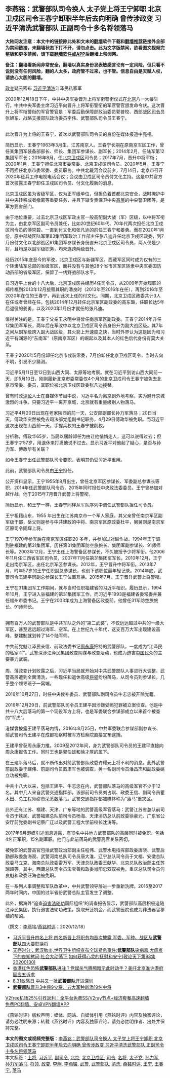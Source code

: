  <h2>李燕铭：武警部队司令换人 太子党上将王宁卸职 北京卫戍区司令王春宁卸职半年后去向明确 曾传涉政变 习近平清洗武警部队 正副司令十多名将领落马</h2> <p class="notice"><b>大陆网友注意：本文中的链接除此处和文末的<a href="https://github.com/bannedbook/fanqiang" >翻墙</a>软件下载和<a href="https://github.com/killgcd/justmysocks/blob/master/README.md">翻墙推荐</a>链接外全部为禁网链接，未翻墙状态下打不开，请勿点击。此为文字版禁闻，欲看图文视频完整版和更多禁闻，请下载<a href="https://github.com/bannedbook/fanqiang">翻墙软件或APP</a>后翻墙上禁闻网。</p><p>备注：翻墙看新闻非常安全，翻墙以真实身份发表敏感言论有一定风险，但只看不说则没有任何风险，翻的人太多，政府管不过来，也不管。信息自由是天赋人权，请放心大胆的翻墙。</b></p>  <div class="entry">  <p></p> <p><a href="https://www.bannedbook.org/bnews/tag/%e6%94%bf%e5%8f%98/" class="st_tag internal_tag" rel="tag" title="标签 政变 下的日志">政变</a>疑云密布 <a href="https://www.bannedbook.org/bnews/tag/%e4%b9%a0%e8%bf%91%e5%b9%b3/" class="st_tag internal_tag" rel="tag" title="标签 习近平 下的日志">习近平</a><a href="https://www.bannedbook.org/bnews/tag/%E6%B8%85%E6%B4%97/" class="st_tag internal_tag" rel="tag" title="标签 清洗 下的日志">清洗</a>江泽民私家军</p> <p>2020年12月18日下午&#65292;中共中央军委晋升上将军衔警衔仪式在<a href="https://www.bannedbook.org/bnews/tag/%e5%8c%97%e4%ba%ac/" class="st_tag internal_tag" rel="tag" title="标签 北京 下的日志">北京</a>八一大楼举行&#12290;中共中央军委主席习近平向晋升上将军衔警衔的军官警官颁发命令状&#12290;这次晋升上将军衔警衔的军官警官是&#65306;军委后勤保障部政治委员郭普校&#12289;西部战区<a href="https://www.bannedbook.org/bnews/tag/%E5%8F%B8%E4%BB%A4/" class="st_tag internal_tag" rel="tag" title="标签 司令 下的日志">司令</a>员张旭东&#12289;战略支援部队政治委员李伟&#12289;武警部队司令员王春宁&#12290;<br />&nbsp;</p> <p>   此次晋升为上将的王春宁&#65292;首次以武警部队司令员的身份在媒体报道中亮相&#12290;</p> <p>简历显示&#65292;王春宁1963年3月生&#65292;江苏南京人&#12290;王春宁长期在原南京军区工作&#65292;曾任某集团军装备部部长&#12289;师长&#12289;集团军参谋长&#12289;副军长&#65307;2014年2月&#65292;任陆军第12集团军军长&#65307;2016年8月&#65292;任<a href="https://www.bannedbook.org/bnews/tag/%e5%8c%97%e4%ba%ac%e5%8d%ab%e6%88%8d%e5%8c%ba/" class="st_tag internal_tag" rel="tag" title="标签 北京卫戍区 下的日志">北京卫戍区</a>司令员&#65307;2017年7月&#65292;晋升中将军衔&#65307;2020年1月&#65292;王春宁担任北京市委常委&#12289;北京卫戍区司令员&#12290;2020年5月&#65292;王春宁不再担任北京市委常委&#12289;委员职务&#12290;中共北戴河会议前夕&#65292;7月14日&#65292;北京市召开2020年征兵工作电视电话会议&#65307;会议由卫戍区司令员付文化主持&#12290;这是中共官方首次披露王春宁卸任卫戍区司令员&#12289;付文化履新的消息&#12290;</p> <p>北京卫戍区虽为省级军区&#65292;仅为正军级单位&#65292;但担负着首都北京安全&#65292;战时掩护中共中央转移或者撤离等重要任务&#65292;并且下辖专责保卫中央<span class='wp_keywordlink_affiliate'><a href="https://www.bannedbook.org/bnews/ccpdope/" title="中共高层内幕" target="_blank">高层</a></span>的中央警卫团等&#65292;是军方要害部门&#12290;</p> <p>由于地位重要&#65292;过去北京卫戍区军政主官一般高配副大战&#65288;军&#65289;区级&#65292;以中将军衔为主&#65292;由北京军区副司令员兼任&#65292;比如20世纪60年代&#12289;70年代两次担任北京卫戍区司令员的傅崇碧&#12290;一直到付文化和张凡迪的前任王春宁和姜勇&#12290;而在2020年1月份&#65292;原中部战区陆军第83集团军政治工作部主任张凡迪升任北京卫戍区政委&#65292;到7月份付文化以北部战区81集团军参谋长身份直升北京卫戍区司令员&#65292;两人仅是少将&#65292;且均是以副军级职务&#65292;均未连跨两级晋升&#12290;</p> <p>   经历2015年底至今的军改&#65292;北京卫戍区与新疆军区&#12289;西藏军区同时成为仅有的三个转隶陆军总部的省级军区&#65292;而并没有与其他28个省市区军区转隶中央军委国防动员部的省级军区&#65292;保留了一线野战部队水平&#12290; </p> <p>自习近平上台的十八大后&#65292;北京卫戍区共经历4任司令员&#65292;从2009年开始履职的郑传福到2013年12月接替其职的潘良时&#65288;2013年至2016年在任&#65289;&#65292;再到2016年至2020年在位的王春宁&#65292;再到此次上任的付文化&#12290;同期&#65292;北京卫戍区政委共计3人在任或者曾经在任&#65292;包括2014年12月转任北京军区副政委的高东璐&#65292;任职长达5年后退役的姜勇&#65292;以及2020年1月份才就任的张凡迪&#12290; </p>  <p>值得关注的是&#65292;王春宁父亲王永明中将曾任南京军区副政委&#12290;王春宁2014年升任12集团军军长&#65292;两年后在军改中以北京卫戍区司令员身份升为副大战区级&#12290;其7年之间从副军级跨入副大战区级&#65292;其火箭上升速度之快&#65292;当时外界认为这是因为和习近平有渊源的&#8220;东南军&#8221;&#65288;原南京军区&#65289;的崛起以及其本人的红色后代身份有莫大关系&#12290; </p> <p>王春宁2020年5月份卸任北京市戎装常委&#65292;7月份卸任北京卫戍区司令&#65292;当时去向不明&#65292;引发不少猜测&#12290; </p> <p>   习近平5月11日至12日到山西大同&#12289;太原等地考察&#12290;就在习近平到访山西大同前一天&#65292;即5月10日&#65292;刚刚履新北京市委常委仅4个月的北京卫戍司令王春宁被免去北京市常委&#12289;委员&#65292;其职位被北京卫戍区政委张凡迪接替&#12290;</p> <p>曾有时政<span class='wp_keywordlink_affiliate'><a href="https://www.bannedbook.org/bnews/comments/" title="新闻评论" target="_blank">评论</a></span>人士在自媒体节目中说&#65292;习近平名为离京到外地考察&#65292;实为避开京城激烈的斗争&#12290;只要习近平一离开京城&#65292;北京就有重量级别人物落马&#12290;</p> <p>习近平4月20日出现在老家陕西的前一天&#65292;公安部副部长孙力军落马&#65307;20日当天&#65292;傅政华突然被免去司法部党组副书记职务&#65292;4月29日傅政华被免职&#12290;而习近平这次出现在山西前一天&#65292;手握兵权的王春宁被削权&#12290;</p> <p>分析称&#65292;傅政华65岁&#65292;当局以届龄卸任为由让他悄悄走人&#65292;这可以说得过去&#65307;但王春宁才57岁&#65292;用退休来打发他说不过去&#12290;显示习近平对他起了疑心&#65292;是否与孙力军&#12289;傅政华有关联&#65311; </p> <p>如今王春宁出任武警部队司令要职&#65292;表明其仍受习近平重用&#12290;</p> <p>   此前&#65292;武警部队司令员由<a href="https://www.bannedbook.org/bnews/tag/%e7%8e%8b%e5%ae%81/" class="st_tag internal_tag" rel="tag" title="标签 王宁 下的日志">王宁</a>担任&#12290;</p> <p>公开资料显示&#65292;王宁1955年8月出生&#65292;曾任北京军区参谋长&#12289;军委副总参谋长等职&#65292;2014年任武警部队司令员&#65292;2015年同时担任中央政法委委员&#12290;王宁曾参加对越作战&#12290;他于2015年7月晋升武警上将警衔&#12290;</p>  <p>简历显示&#65292;和王宁一样&#65292;王春宁同样从军队序列中调任武警部队担任司令员&#12290;</p> <p>王宁祖籍山东&#65292;1955 年出生在江苏南京市一个军人家庭&#65292;其父亲曾任南京军区副军级干部&#65292;岳父则是参与中共建政的中将&#12289;南京军区原政委杜平&#65292;舅舅则是南京军区原司令固辉上将&#12290;</p> <p>王宁1970年参军后在南京军区任职20 多年&#65292;并参加过对越作战&#12290;1994年王宁调到驻福建的第31集团军&#65292;历任第31集团军防空旅旅长&#12289;集团军副参谋长&#12289;91师师长等&#12290;2003年12月&#65292;王宁出任上海警备区参谋长&#65292;不久被授予少将军衔&#12290;他2006年11月任江西省军区司令员&#65292;2007年11月任第31集团军军长&#12290;2010年12月&#65292;王宁走出南京军区&#65292;出任北京军区参谋长&#12290;2012年&#65292;王宁晋升中将军衔&#12290;2013年7月&#65292;时年57岁的王宁任职副总参谋长&#65292;也创下该职位最年轻记录&#12290;2014年底&#65292;武警司令王建平同副总参谋长王宁位置互换&#12290;2015年7月&#65292;王宁晋升武警上将警衔&#12290;</p> <p>王宁在31集团军工作期间&#65292;就与当时任职福建省的习近平相识&#12290;履历显示&#65292;1994年10月&#65292;王宁进入驻福建的第31集团军工作&#65292;而习近平1993是福建省委常委并兼任福州市委书记&#12290;王宁在2003年成为上海警备区政委前&#65292;他曾任31军防空旅旅长&#12289;91师师长&#12290; <br />&nbsp;</p> <p>   拥有百万人的武警部队是中共军队之外的&#8220;第二武装&#8221;&#65292;不仅远远超过中共的一级大军区&#65292;甚至远远超过海军&#12289;空军&#12290;在上世纪九十年代&#65292;这支百万大军出现建设高峰&#65292;整建制就划转了14个陆军师&#12290;</p> <p>中共前党魁江泽民亲信&#12289;前政法委书记<span class='wp_keywordlink'><a href="https://www.bannedbook.org/forum2/topic2891.html" title="《周永康其人》《周永康传》" target="_blank">周永康</a></span>把持的武警部队&#65292;一度成为&#8220;江泽民的私家军&#8221;&#12290;武警深涉江泽民集团政变阴谋与政变活动&#65292;也成为迫害<span class='wp_keywordlink_affiliate'><a href="https://www.bannedbook.org/" title="中国" target="_blank">中国</a></span>民众的主要暴力武装&#12290;<br />&nbsp;<br />周&#12289;薄政变计划败露之后&#65292;习近平当局就开始对中共武警部队人事进行大调整&#65292;武警高层遭到全面清洗&#65292;一些现任和退休高级<a href="https://www.bannedbook.org/bnews/tag/%E5%B0%86%E9%A2%86/" class="st_tag internal_tag" rel="tag" title="标签 将领 下的日志">将领</a>纷纷落马&#65292;从司令员到参谋长&#65292;几乎整个领导班子一窝端&#12290;</p> <p>2016年10月27日&#65292;时任中央候补委员&#12289;武警部队副司令员牛志忠被开除党籍&#12290;</p> <p>2016年12月29日&#65292;前武警部队司令员王建平因涉嫌受贿犯罪被立案侦查&#12290;他是中共十八大后落马的第一个现役军方上将&#65292;也是军委联合参谋部成立以来首个被查的&#8220;军虎&#8221;&#12290;</p> <p>港媒曾披露王建平落马内情&#65292;2016年8月25日&#65292;中共军委联合参谋部副参谋长&#12289;前武警司令王建平在成都视察时被军方检察院直接宣布逮捕&#12290;</p>  <p>王建平曾获周永康力推&#12290;2009至2012年间&#65292;身为武警部队司令员的王建平直接向周永康报告工作&#12290;同时王也是郭伯雄和徐才厚的属下&#12290;</p> <p>   在王建平落马后&#65292;就不断传出对前武警部队政委许耀元上将不利的消息&#12290;此外武警前副政委于建伟&#12289;前副司令员戴肃军也被调查&#65292;另一名副司令员潘昌杰和副政委姚立功被免职&#12290;</p> <p>中共十八大以来&#65292;包括王建平&#12289;牛志忠在内&#65292;武警部队落马的高级军官不少于12名&#12290;其中几人来自武警交通指挥部&#65292;该部前司令员刘占琪&#12289;政委王信&#12289;副司令员瞿木田&#12289;总工程师缪贵荣悉数落马&#12290;武警交通指挥部被媒体称为&#8220;落马&#8221;重灾区&#12290;</p> <p>此外还有江苏&#12289;福建&#12289;天津&#12289;广东等地的武警高级军官落马&#65306;武警江苏省总队前司令员于铁民&#12289;武警福建总队前司令员杨海&#12289;天津消防总队前政委徐豪元&#12289;广东省公安厅前党委副书记蔡广辽以及武警工程大学前校长沈涛等&#12290;</p> <p>2017年6月港媒引述消息透露&#65292;有19名中共地方武警部队的高层同时被免职&#65292;包括4名正军职&#65292;15名副军职&#12290;他们与此前落马的武警高官关系密切&#12290;</p> <p>被免职的武警高官包括武警政治部副主任程伟&#12289;武警水电指挥部政委唐晓&#12289;武警后勤部政委詹海观&#12289;武警河南总队司令员唐大淮&#12289;辽宁总队司令员于文福&#12289;安徽总队政委马立克&#12289;海南总队政委雷万军&#12289;天津总队政委王献华&#12289;北京总队政治部主任苏瑞超等&#12290;其中&#65292;西藏总队司令员宋宝善和政委肖阳忠双双被免&#65292;重庆总队司令员何良魁和政委汪海也被免职&#12290;</p> <p>   在一系列人事调整和军队改革中&#65292;中共武警领导层进一步重新洗牌&#12290;2016至2017两年时间内&#65292;中国的过半省份武警总队主官发生了调整&#12290;</p> <p>此外&#65292;据海外&#8220;追查<span class='wp_keywordlink'><a href="https://www.bannedbook.org/forum11/topic278.html" title="评江泽民与中共相互利用迫害法轮功" target="_blank">迫害法轮功</a></span>国际组织&#8221;的调查报告显示&#65292;武警部队高层积极追随江泽民集团&#65292;执行迫害法轮功政策&#65292;换取升迁机会&#65292;而武警医院也成为非法器官移植的帮凶&#12290;</p> <p>&#65288;撰文&#65306;<a href="https://www.bannedbook.org/bnews/tag/%e6%9d%8e%e7%87%95/" class="st_tag internal_tag" rel="tag" title="标签 李燕 下的日志">李燕</a>铭/<a href="https://www.bannedbook.org/bnews/tag/%e7%87%95%e9%93%ad%e6%97%b6%e8%af%84/" class="st_tag internal_tag" rel="tag" title="标签 燕铭时评 下的日志">燕铭时评</a>&#65307;2020/12/18&#65289;</p>  <ul class='op-related-articles' title='相关阅读'> <li><a href='https://www.bannedbook.org/bnews/comments/20201219/1450624.html' target='_blank'>习近平晋升四名上将 四名新晋上将职务均首次披露 军委、军种、战区及<b>武警部队</b>四大要职换将</a></li> <li><a href='https://www.bannedbook.org/bnews/bannedvideo/20200130/1281083.html' target='_blank'>天亮时分：武汉肺炎,世界卫生组织宣布全球紧急事件;<b>武警部队</b>染病毒;大瘟疫下的良知拷问;社会大动荡下,如何获得心灵的抚慰和安宁(政论天下第98集 20200130)</a></li> <li><a href='https://www.bannedbook.org/bnews/cbnews/20190902/1184590.html' target='_blank'>香港红色恐怖<b>武警部队</b>进驻？党媒杀气腾腾暗示此时动手？美吁北京准许港府回应五诉求</a></li> <li><a href='https://www.bannedbook.org/bnews/cbnews/20190901/1184124.html' target='_blank'>8.31敏感日 中共又一批<b>武警部队</b>开进深圳</a></li> <li><a href='https://www.bannedbook.org/bnews/baitai/20190708/1154995.html' target='_blank'><b>武警部队</b>晋升3中将9少将，五大军种新添19名中将</a></li> </ul> <p class="texttj"> <a href="https://github.com/bannedbook/fanqiang/wiki/V2ray%E6%9C%BA%E5%9C%BA" target="_blank">V2free机场25%引荐返利：全平台免费SS/V2ray节点+经济套餐高速翻墙</a><br/> <a href="https://github.com/bannedbook/fanqiang/wiki/%E7%A6%81%E9%97%BB%E7%BD%91%E5%AE%89%E5%8D%93%E7%BF%BB%E5%A2%99%E6%96%B0%E9%97%BBAPP" target="_blank">免费PC翻墙、安卓VPN翻墙APP</a></p><p>&#12298;燕铭时评&#12299;版权声明&#65306;媒体&#12289;网站&#12289;自媒体引用&#12298;燕铭时评&#12299;内容及独家评论&#65292;请务必注明来源&#65307;转载&#12298;燕铭时评&#12299;内容及独家评论&#65292;请务必註明作者&#12289;出处并保持完整&#12290;</p><a name='sharetosocial'></a>       <div><b>本文的图文或视频完整版</b>：<a href='https://www.bannedbook.org/bnews/comments/20201219/1450644.html'>李燕铭：武警部队司令换人 太子党上将王宁卸职 北京卫戍区司令王春宁卸职半年后去向明确 曾传涉政变 习近平清洗武警部队 正副司令十多名将领落马</a></div>  </div><!--END ENTRY--> <div class="postfooter"> <div>本文标签：<a href="https://www.bannedbook.org/bnews/tag/%e4%b8%8a%e5%b0%86/" rel="tag">上将</a>, <a href="https://www.bannedbook.org/bnews/tag/%e4%b9%a0%e8%bf%91%e5%b9%b3/" rel="tag">习近平</a>, <a href="https://www.bannedbook.org/bnews/tag/%E5%89%AF%E5%8F%B8%E4%BB%A4/" rel="tag">副司令</a>, <a href="https://www.bannedbook.org/bnews/tag/%e5%8c%97%e4%ba%ac/" rel="tag">北京</a>, <a href="https://www.bannedbook.org/bnews/tag/%e5%8c%97%e4%ba%ac%e5%8d%ab%e6%88%8d%e5%8c%ba/" rel="tag">北京卫戍区</a>, <a href="https://www.bannedbook.org/bnews/tag/%E5%8F%B8%E4%BB%A4/" rel="tag">司令</a>, <a href="https://www.bannedbook.org/bnews/tag/%E5%90%8D%E5%B0%86/" rel="tag">名将</a>, <a href="https://www.bannedbook.org/bnews/tag/%e5%a4%aa%e5%ad%90%e5%85%9a/" rel="tag">太子党</a>, <a href="https://www.bannedbook.org/bnews/tag/%E5%AD%99%E5%8A%9B%E5%86%9B/" rel="tag">孙力军</a>, <a href="https://www.bannedbook.org/bnews/tag/%e5%ad%99%e5%8a%9b%e5%86%9b%e8%90%bd%e9%a9%ac/" rel="tag">孙力军落马</a>, <a href="https://www.bannedbook.org/bnews/tag/%E5%B0%86%E9%A2%86/" rel="tag">将领</a>, <a href="https://www.bannedbook.org/bnews/tag/%e6%94%bf%e5%8f%98/" rel="tag">政变</a>, <a href="https://www.bannedbook.org/bnews/tag/%e6%9d%8e%e7%87%95/" rel="tag">李燕</a>, <a href="https://www.bannedbook.org/bnews/tag/%e6%9d%8e%e7%87%95%e9%93%ad/" rel="tag">李燕铭</a>, <a href="https://www.bannedbook.org/bnews/tag/%e6%ad%a6%e8%ad%a6/" rel="tag">武警</a>, <a href="https://www.bannedbook.org/bnews/tag/%E6%AD%A6%E8%AD%A6%E9%83%A8%E9%98%9F/" rel="tag">武警部队</a>, <a href="https://www.bannedbook.org/bnews/tag/%E6%B8%85%E6%B4%97/" rel="tag">清洗</a>, <a href="https://www.bannedbook.org/bnews/tag/%e7%87%95%e9%93%ad%e6%97%b6%e8%af%84/" rel="tag">燕铭时评</a>, <a href="https://www.bannedbook.org/bnews/tag/%e7%8e%8b%e5%ae%81/" rel="tag">王宁</a>, <a href="https://www.bannedbook.org/bnews/tag/%e7%8e%8b%e6%98%a5%e5%ae%81/" rel="tag">王春宁</a>, <a href="https://www.bannedbook.org/bnews/tag/%E8%90%BD%E9%A9%AC/" rel="tag">落马</a></div>  </div><!--END POSTFOOTER--> 